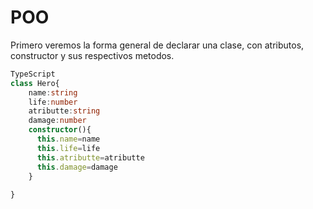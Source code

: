 # POO
Primero veremos la forma general de declarar una clase, con atributos, constructor y sus respectivos metodos.
```ts
TypeScript
class Hero{
	name:string
	life:number
	atributte:string
	damage:number
	constructor(){
	  this.name=name
	  this.life=life
	  this.atributte=atributte
	  this.damage=damage
	}
	
}
```


<!--stackedit_data:
eyJoaXN0b3J5IjpbOTU1MjM4MTg5LC0xOTI5OTAyMjMsODMwND
cyMjg3LDE3NTQyMzE1MDVdfQ==
-->